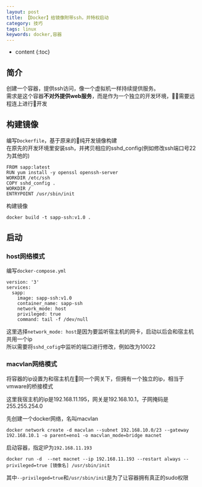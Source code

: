 ```yaml
---
layout: post
title: 【Docker】给镜像附带ssh，并特权启动
category: 技巧
tags: linux
keywords: docker,容器
---
```

* content
{:toc}

## 简介

创建一个容器，提供ssh访问，像一个虚拟机一样持续提供服务。  
需求是这个容器**不对外提供web服务**，而是作为一个独立的开发环境，需要远程连上进行开发

## 构建镜像

编写`Dockerfile`，基于原来的纯开发镜像构建  
在原先的开发环境里安装ssh，并拷贝相应的sshd_config(例如修改ssh端口号22为其他的)
```
FROM sapp:latest
RUN yum install -y openssl openssh-server
WORKDIR /etc/ssh
COPY sshd_config .
WORKDIR /
ENTRYPOINT /usr/sbin/init
```

构建镜像
```
docker build -t sapp-ssh:v1.0 .
```
## 启动

### host网络模式

编写`docker-compose.yml`
```
version: '3'
services: 
  sapp:
    image: sapp-ssh:v1.0
    container_name: sapp-ssh
    network_mode: host
    privileged: true
    command: tail -f /dev/null
```
这里选择`network_mode: host`是因为要监听宿主机的网卡，启动以后会和宿主机共用一个ip  
所以需要将`sshd_cofig`中监听的端口进行修改，例如改为10022

### macvlan网络模式

将容器的ip设置为和宿主机在同一个网关下，但拥有一个独立的ip，相当于vmware的桥接模式

这里我宿主机的ip是192.168.11.195，网关是192.168.10.1，子网掩码是255.255.254.0  

先创建一个docker网络，名叫macvlan
```
docker network create -d macvlan --subnet 192.168.10.0/23 --gateway 192.168.10.1 -o parent=eno1 -o macvlan_mode=bridge macnet
```

启动容器，指定IP为`192.168.11.193`
```
docker run -d  --net macnet --ip 192.168.11.193 --restart always --privileged=true [镜像名] /usr/sbin/init
```
其中`--privileged=true`和`/usr/sbin/init`是为了让容器拥有真正的sudo权限